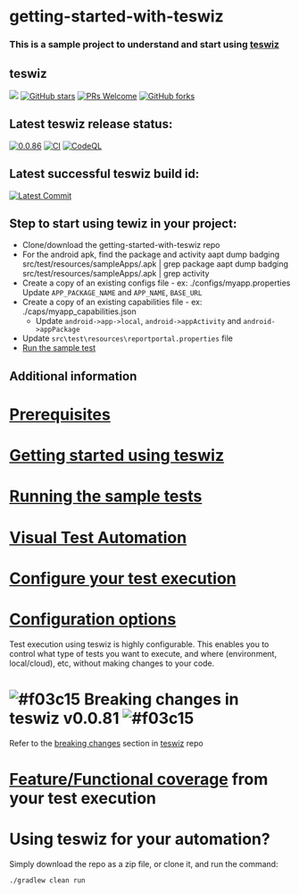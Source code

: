 # getting-started-with-teswiz
### This is a sample project to understand and start using [teswiz](https://github.com/znsio/teswiz)

## teswiz
[![](https://badges.frapsoft.com/os/v3/open-source.svg)](https://github.com/znsio/teswiz)
[![GitHub stars](https://img.shields.io/github/stars/znsio/teswiz.svg?style=flat)](https://github.com/znsio/teswiz/stargazers)
[ ![PRs Welcome](https://img.shields.io/badge/PRs-Welcome-brightgreen.svg?style=flat )](https://github.com/znsio/teswiz/pulls)
[![GitHub forks](https://img.shields.io/github/forks/znsio/teswiz.svg?style=social&label=Fork)](https://github.com/znsio/teswiz/network)

## Latest teswiz release status:
[![0.0.86](https://jitpack.io/v/znsio/teswiz.svg)](https://jitpack.io/#znsio/teswiz)
[![CI](https://github.com/znsio/teswiz/actions/workflows/Build_And_Run_Unit_Tests_CI.yml/badge.svg)](https://github.com/znsio/teswiz/actions/workflows/Build_And_Run_Unit_Tests_CI.yml)
[![CodeQL](https://github.com/znsio/teswiz/actions/workflows/codeql-analysis.yml/badge.svg)](https://github.com/znsio/teswiz/actions/workflows/codeql-analysis.yml)

## Latest successful teswiz build id:
[![Latest Commit](https://img.shields.io/badge/commit-e2b8b26879-blue.svg)](https://jitpack.io/#znsio/teswiz)

## Step to start using tewiz in your project:

* Clone/download the getting-started-with-teswiz repo
* For the android apk, find the package and activity
  aapt dump badging src/test/resources/sampleApps/<apkname>.apk | grep package
  aapt dump badging src/test/resources/sampleApps/<apkname>.apk | grep activity
* Create a copy of an existing configs file - ex: ./configs/myapp.properties
  Update `APP_PACKAGE_NAME` and `APP_NAME`, `BASE_URL`
* Create a copy of an existing capabilities file - ex: ./caps/myapp_capabilities.json
  * Update `android->app->local`, `android->appActivity` and `android->appPackage`
* Update `src\test\resources\reportportal.properties` file
* [Run the sample test](https://github.com/znsio/teswiz/blob/main/docs/SampleTests-README.md) 

## Additional information

# [Prerequisites](https://github.com/znsio/teswiz/blob/main/docs/GettingStartedUsingTeswiz-README.md)

# [Getting started using teswiz](https://github.com/znsio/teswiz/blob/main/docs/GettingStartedUsingTeswiz-README.md)

# [Running the sample tests](https://github.com/znsio/teswiz/blob/main/docs/SampleTests-README.md)

# [Visual Test Automation](https://github.com/znsio/teswiz/blob/main/docs/RunningVisualTests-README.md)

# [Configure your test execution](https://github.com/znsio/teswiz/blob/main/docs/ConfiguringTestExecution-README.md)

# [Configuration options](https://github.com/znsio/teswiz/blob/main/docs/ConfigurationParameters-README.md)
Test execution using teswiz is highly configurable. This enables you to control what type of tests you want to execute, and where (environment, local/cloud), etc, without making changes to your code.

# ![#f03c15](https://placehold.co/15x15/f03c15/f03c15.png) Breaking changes in teswiz v0.0.81 ![#f03c15](https://placehold.co/15x15/f03c15/f03c15.png)
Refer to the [breaking changes](https://github.com/znsio/teswiz/blob/main/docs/BreakingChanges-README.md) section in [teswiz](https://github.com/znsio/teswiz) repo

# [Feature/Functional coverage](https://github.com/znsio/teswiz/blob/main/docs/FeatureCoverage-README.md) from your test execution

# Using teswiz for your automation?

Simply download the repo as a zip file, or clone it, and run the command:

    ./gradlew clean run

